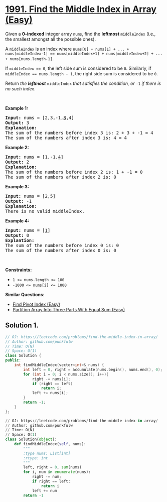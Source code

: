 # [1991. Find the Middle Index in Array (Easy)](https://leetcode.com/problems/find-the-middle-index-in-array/)

<p>Given a <strong>0-indexed</strong> integer array <code>nums</code>, find the <strong>leftmost</strong> <code>middleIndex</code> (i.e., the smallest amongst all the possible ones).</p>

<p>A <code>middleIndex</code> is an index where <code>nums[0] + nums[1] + ... + nums[middleIndex-1] == nums[middleIndex+1] + nums[middleIndex+2] + ... + nums[nums.length-1]</code>.</p>

<p>If <code>middleIndex == 0</code>, the left side sum is considered to be <code>0</code>. Similarly, if <code>middleIndex == nums.length - 1</code>, the right side sum is considered to be <code>0</code>.</p>

<p>Return <em>the <strong>leftmost</strong> </em><code>middleIndex</code><em> that satisfies the condition, or </em><code>-1</code><em> if there is no such index</em>.</p>

<p>&nbsp;</p>
<p><strong>Example 1:</strong></p>

<pre><strong>Input:</strong> nums = [2,3,-1,<u>8</u>,4]
<strong>Output:</strong> 3
<strong>Explanation:</strong>
The sum of the numbers before index 3 is: 2 + 3 + -1 = 4
The sum of the numbers after index 3 is: 4 = 4
</pre>

<p><strong>Example 2:</strong></p>

<pre><strong>Input:</strong> nums = [1,-1,<u>4</u>]
<strong>Output:</strong> 2
<strong>Explanation:</strong>
The sum of the numbers before index 2 is: 1 + -1 = 0
The sum of the numbers after index 2 is: 0
</pre>

<p><strong>Example 3:</strong></p>

<pre><strong>Input:</strong> nums = [2,5]
<strong>Output:</strong> -1
<strong>Explanation:</strong>
There is no valid middleIndex.
</pre>

<p><strong>Example 4:</strong></p>

<pre><strong>Input:</strong> nums = [<u>1</u>]
<strong>Output:</strong> 0
<strong>Explantion:</strong>
The sum of the numbers before index 0 is: 0
The sum of the numbers after index 0 is: 0
</pre>

<p>&nbsp;</p>
<p><strong>Constraints:</strong></p>

<ul>
	<li><code>1 &lt;= nums.length &lt;= 100</code></li>
	<li><code>-1000 &lt;= nums[i] &lt;= 1000</code></li>
</ul>


**Similar Questions**:
* [Find Pivot Index (Easy)](https://leetcode.com/problems/find-pivot-index/)
* [Partition Array Into Three Parts With Equal Sum (Easy)](https://leetcode.com/problems/partition-array-into-three-parts-with-equal-sum/)

## Solution 1.

```cpp
// OJ: https://leetcode.com/problems/find-the-middle-index-in-array/
// Author: github.com/punkfulw
// Time: O(N)
// Space: O(1)
class Solution {
public:
    int findMiddleIndex(vector<int>& nums) {
        int left = 0, right = accumulate(nums.begin(), nums.end(), 0);
        for (int i = 0; i < nums.size(); i++){
            right -= nums[i];
            if (right == left)
                return i;
            left += nums[i];
        }
        return -1;
    }
};
```

```python
// OJ: https://leetcode.com/problems/find-the-middle-index-in-array/
// Author: github.com/punkfulw
// Time: O(N)
// Space: O(1)
class Solution(object):
    def findMiddleIndex(self, nums):
        """
        :type nums: List[int]
        :rtype: int
        """
        left, right = 0, sum(nums)
        for i, num in enumerate(nums):
            right -= num;
            if right == left:
                return i
            left += num
        return -1
```
